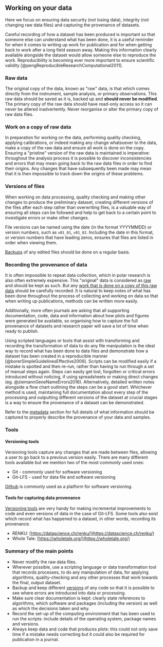 
## Working on your data

Here we focus on ensuring data security (not losing data), integrity (not changing raw data files) and capturing the provenance of datasets. 

Careful recording of how a dataset has been produced is important so that someone else can understand what has been done, it is a useful reminder for when it comes to writing up work for publication and for when getting back to work after a long field season away. Making this information clearly available alongside the dataset would allow someone else to reproduce the work. Reproducibility is becoming ever more important to ensure scientific validity [@pengReproducibleResearchComputational2011].  

### Raw data

The original copy of the data, known as "raw" data, is that which comes directly from the instrument, sample analysis, or primary observations. This raw data should be saved as it is, backed up and **should never be modified**. The primary copy of the raw data should have read-only access so it can never be altered inadvertently. Never reorganise or alter the primary copy of raw data files.

### Work on a copy of raw data

In preparation for working on the data, performing quality checking, applying calibrations, or indeed making any change whatsoever to the data, make a copy of the raw data and ensure all work is done on the copy. Ensuring a "pristine" version of the raw data is maintained is imperative: throughout the analysis process it is possible to discover inconsistencies and errors that may mean going back to the raw data files in order to find their origins. Any changes that have subsequently been made may mean that it is then impossible to track down the origins of these problems.

### Versions of files

When working on data processing, quality checking and making other changes to produce the preliminary dataset, creating different versions of the files after each step rather than overwriting files, is a valuable way of ensuring all steps can be followed and help to get back to a certain point to investigate errors or make other changes.

File versions can be named using the date (in the format YYYYMMDD) or version numbers, such as ``v01_01``, ``v01_02``. Including the date in this format, or version numbers that have leading zeros, ensures that files are listed in order when viewing them.

[Backups](#data-backup) of any edited files should be done on a regular basis.

### Recording the provenance of data

It is often impossible to repeat data collection, which in polar research is also often extremely expensive. This "original" data is considered as [raw](#raw-data) and should be kept as such. But any [work that is done on a copy of this raw data](#work-on-a-copy-of-raw-data) should be carefully recorded. It is natural to keep notes of what has been done throughout the process of collecting and working on data so that when writing up publications, methods can be written more easily. 

Additionally, more often journals are asking that all supporting documentation, code, data and information about how plots and figures were generated be available, so organising how to capture the full provenance of datasets and research paper will save a lot of time when ready to publish. 

Using scripted languages or tools that assist with transforming and recording the transformation of data to do any file manipulation is the ideal way to record what has been done to data files and demonstrate how a dataset has been created in a reproducible manner [@borerSimpleGuidelinesEffective2009]. Scripts can be modified easily if a mistake is spotted and then re-run, rather than having to run through a set of manual steps again. Steps can easily get lost, forgotten or critical errors introduced without noticing, if using spreadsheets or making direct changes (eg. @ziemannGeneNameErrors2016). Alternatively, detailed written notes alongside a flow chart outlining the steps can be a good start. Whichever method is used, maintaining full documentation about every step of the processing and outputting different versions of the dataset at crucial stages is a way to ensure the provenance of a dataset can be demonstrated.

Refer to the [metadata](#metadata) section for full details of what information should be captured to properly describe the provenance of your data and samples.

### Tools

#### Versioning tools

Versioning tools capture any changes that are made between files, allowing a user to go back to a previous version easily. There are many different tools available but we mention two of the most commonly used ones: 

* Git - commonly used for software versioning
* Git-LFS - used for data file and software versioning

[Github](https://github.com/) is commonly used as a platform for software versioning. 

#### Tools for capturing data provenance

[Versioning tools](#versioning-tools) are very handy for making incremental improvements to code and even versions of data in the case of Git-LFS. Some tools also exist which record what has happened to a dataset, in other words, recording its provenance. 

* RENKU: [https://datascience.ch/renku/](https://datascience.ch/renku/)
* Whole Tale: [https://wholetale.org/](https://wholetale.org/)

### Summary of the main points
 
* Never modify the raw data files.
* Wherever possible, use a scripting language or data transformation tool that records processes, to do any manipulation of data, for applying algorithms, quality-checking and any other processes that work towards the final, output dataset. 
* Backup and keep different [versions](#versions-of-files) of any code so that it is possible to see where errors are introduced into data or processing.
* Make sure clear documentation is kept: clearly state references to algorithms, which software and packages (including the version) as well as which the decisions taken and why.
* Record the set-up of the computing environment that has been used to run the scripts: include details of the operating system, package names and versions. 
* Always keep data and code that produces plots: this could not only save time if a mistake needs correcting but it could also be required for publication in a journal.
